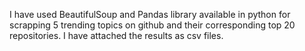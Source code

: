 I have used BeautifulSoup and Pandas library available in python for scrapping 5 trending topics on github and their corresponding top 20 repositories. I have attached the results as csv files.
